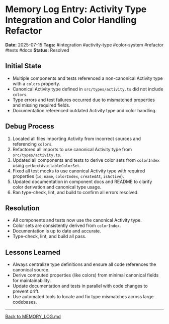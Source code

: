 # Memory Log Entry: Activity Type Integration and Color Handling Refactor

**Date:** 2025-07-15
**Tags:** #integration #activity-type #color-system #refactor #tests #docs
**Status:** Resolved

## Initial State
- Multiple components and tests referenced a non-canonical Activity type with a `colors` property.
- Canonical Activity type defined in `src/types/activity.ts` did not include `colors`.
- Type errors and test failures occurred due to mismatched properties and missing required fields.
- Documentation referenced outdated Activity type and color handling.

## Debug Process
1. Located all files importing Activity from incorrect sources and referencing `colors`.
2. Refactored all imports to use canonical Activity type from `src/types/activity.ts`.
3. Updated all components and tests to derive color sets from `colorIndex` using `getNextAvailableColorSet`.
4. Fixed all test mocks to use canonical Activity type with required properties (`id`, `name`, `colorIndex`, `createdAt`, `isActive`).
5. Updated documentation in component docs and README to clarify color derivation and canonical type usage.
6. Ran type-check, lint, and build to confirm all errors resolved.

## Resolution
- All components and tests now use the canonical Activity type.
- Color sets are consistently derived from `colorIndex`.
- Documentation is up to date and accurate.
- Type-check, lint, and build all pass.

## Lessons Learned
- Always centralize type definitions and ensure all code references the canonical source.
- Derive computed properties (like colors) from minimal canonical fields for maintainability.
- Update documentation and tests in parallel with code changes to prevent drift.
- Use automated tools to locate and fix type mismatches across large codebases.

---
[Back to MEMORY_LOG.md](../MEMORY_LOG.md)
